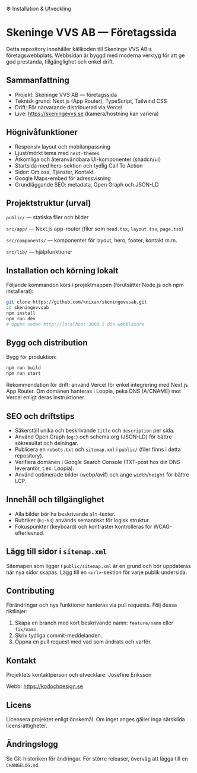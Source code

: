 ⚙️ Installation & Utveckling

# Skeninge VVS AB — Företagssida

Detta repository innehåller källkoden till Skeninge VVS AB:s företagswebbplats. Webbsidan är byggd med moderna verktyg för att ge god prestanda, tillgänglighet och enkel drift.

## Sammanfattning

- Projekt: Skeninge VVS AB — företagssida
- Teknisk grund: Next.js (App Router), TypeScript, Tailwind CSS
- Drift: För närvarande distribuerad via Vercel
- Live: https://skeningevvs.se (kamera/hostning kan variera)

## Högnivåfunktioner

- Responsiv layout och mobilanpassning
- Ljust/mörkt tema med `next-themes`
- Åtkomliga och återanvändbara UI-komponenter (shadcn/ui)
- Startsida med hero-sektion och tydlig Call To Action
- Sidor: Om oss, Tjänster, Kontakt
- Google Maps-embed för adressvisning
- Grundläggande SEO: metadata, Open Graph och JSON-LD

## Projektstruktur (urval)

`public/` — statiska filer och bilder

`src/app/` — Next.js app-router (filer som `head.tsx`, `layout.tsx`, `page.tsx`)

`src/components/` — komponenter för layout, hero, footer, kontakt m.m.

`src/lib/` — hjälpfunktioner

## Installation och körning lokalt

Följande kommandon körs i projektmappen (förutsätter Node.js och npm installerat):

```bash
git clone https://github.com/knixan/skeningevvsab.git
cd skeningevvsab
npm install
npm run dev
# Öppna sedan http://localhost:3000 i din webbläsare
```

## Bygg och distribution

Bygg för produktion:

```bash
npm run build
npm run start
```

Rekommendation för drift: använd Vercel för enkel integrering med Next.js App Router. Om domänen hanteras i Loopia, peka DNS (A/CNAME) mot Vercel enligt deras instruktioner.

## SEO och driftstips

- Säkerställ unika och beskrivande `title` och `description` per sida.
- Använd Open Graph (`og:`) och schema.org (JSON-LD) för bättre sökresultat och delningar.
- Publicera en `robots.txt` och `sitemap.xml` i `public/` (filer finns i detta repository).
- Verifiera domänen i Google Search Console (TXT-post hos din DNS-leverantör, t.ex. Loopia).
- Använd optimerade bilder (webp/avif) och ange `width`/`height` för bättre LCP.

## Innehåll och tillgänglighet

- Alla bilder bör ha beskrivande `alt`-texter.
- Rubriker (`h1`-`h3`) används semantiskt för logisk struktur.
- Fokuspunkter (keyboard) och kontraster kontrolleras för WCAG-efterlevnad.

## Lägg till sidor i `sitemap.xml`

Sitemapen som ligger i `public/sitemap.xml` är en grund och bör uppdateras när nya sidor skapas. Lägg till en `<url>`-sektion för varje publik undersida.

## Contributing

Förändringar och nya funktioner hanteras via pull requests. Följ dessa riktlinjer:

1. Skapa en branch med kort beskrivande namn: `feature/namn` eller `fix/namn`.
2. Skriv tydliga commit-meddelanden.
3. Öppna en pull request med vad som ändrats och varför.

## Kontakt

Projektets kontaktperson och utvecklare: Josefine Eriksson

Webb: https://kodochdesign.se

## Licens

Licensera projektet enligt önskemål. Om inget anges gäller inga särskilda licensrättigheter.

## Ändringslogg

Se Git-historiken för ändringar. För större releaser, överväg att lägga till en `CHANGELOG.md`.

```

```
